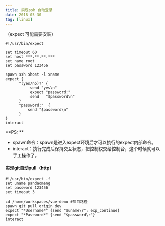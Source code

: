 ```yaml
---
title: 实现ssh 自动登录
date: 2018-05-30
tag: [linux]
---
```


（expect 可能需要安装）

```
#!/usr/bin/expect

set timeout 60
set host ***.**.**.***
set name root
set password 123456

spawn ssh $host -l $name
expect {
      "(yes/no)?" {
           send "yes\n"
           expect "password:"
           send   "$password\n"
      }
      "password:"  {
          send "$password\n"
      }
}
interact
```

**PS: **

- spawn命令：spawn是进入expect环境后才可以执行的expect内部命令。
- interact：执行完成后保持交互状态，把控制权交给控制台，这个时候就可以手工操作了。



#### 实现git自动pull（http）

```
#!/usr/bin/expect -f
set uname pandaomeng
set password 123456
set timeout 3

cd /home/workspaces/vue-demo #项目路径
spawn git pull origin dev
expect "*Username*" {send "$uname\r"; exp_continue}
expect "*Password*" {send "$password\r"}
interact
```









##### 



